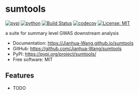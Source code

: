 # sumtools


[![pypi](https://img.shields.io/pypi/v/sumtools.svg)](https://pypi.org/project/sumtools/)
[![python](https://img.shields.io/pypi/pyversions/sumtools.svg)](https://pypi.org/project/sumtools/)
[![Build Status](https://github.com/Jianhua-Wang/sumtools/actions/workflows/dev.yml/badge.svg)](https://github.com/Jianhua-Wang/sumtools/actions/workflows/dev.yml)
[![codecov](https://codecov.io/gh/Jianhua-Wang/sumtools/branch/main/graphs/badge.svg)](https://codecov.io/github/Jianhua-Wang/sumtools)
[![License: MIT](https://img.shields.io/badge/License-MIT-yellow.svg)](https://opensource.org/licenses/MIT)



a suite for summary level GWAS downstream analysis


* Documentation: <https://Jianhua-Wang.github.io/sumtools>
* GitHub: <https://github.com/Jianhua-Wang/sumtools>
* PyPI: <https://pypi.org/project/sumtools/>
* Free software: MIT


## Features

* TODO

